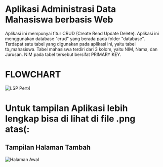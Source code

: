 # Aplikasi Administrasi Data Mahasiswa berbasis Web


Aplikasi ini mempunyai fitur CRUD (Create Read Update Delete). Aplikasi ini menggunakan database "crud" yang berada pada folder "database". Terdapat satu tabel yang digunakan pada aplikasi ini, yaitu tabel tb_mahasiswa. Tabel mahasiswa terdiri dari 3 kolom, yaitu NIM, Nama, dan Jurusan. NIM pada tabel tersebut bersifat PRIMARY KEY.

# FLOWCHART
![LSP Pert4](https://user-images.githubusercontent.com/88386517/177025533-d38444e7-21bd-4c8b-89e6-22b66691e4e1.jpg)

# Untuk tampilan Aplikasi lebih lengkap bisa di lihat di file .png atas(:
## Tampilan Halaman Tambah
![Halaman Awal](https://user-images.githubusercontent.com/88386517/177025643-248509c6-3280-4c4e-8cdc-c6be649915bd.png)

